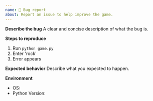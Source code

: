 ```yaml
---
name: 🐞 Bug report
about: Report an issue to help improve the game.
---
```


**Describe the bug**
A clear and concise description of what the bug is.

**Steps to reproduce**
1. Run `python game.py`
2. Enter 'rock'
3. Error appears

**Expected behavior**
Describe what you expected to happen.

**Environment**
- OS:
- Python Version:
